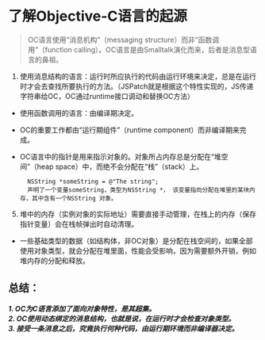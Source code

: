 # 了解Objective-C语言的起源
> OC语言使用“消息机构”（messaging structure）而非“函数调用”（function calling）。OC语言是由Smalltalk演化而来，后者是消息型语言的鼻祖。

1. 使用消息结构的语言：运行时所应执行的代码由运行环境来决定，总是在运行时才会去查找所要执行的方法。（JSPatch就是根据这个特性实现的，JS传递字符串给OC，OC通过runtime接口调动和替换OC方法）
* 使用函数调用的语言：由编译期决定。
* OC的重要工作都由“运行期组件”（runtime component）而非编译期来完成。
* OC语言中的指针是用来指示对象的。对象所占内存总是分配在“堆空间”（heap space）中，而绝不会分配在“栈”（stack）上。
		
		NSString *someString = @"The string";
		声明了一个变量someString，类型为NSString *， 该变量指向分配在堆里的某块内存，其中含有一个NSString 对象。
		
5. 堆中的内存（实例对象的实际地址）需要直接手动管理，在栈上的内存（保存指针变量）会在栈帧弹出时自动清理。
* 一些基础类型的数据（如结构体，非OC对象）是分配在栈空间的，如果全部使用对象类型，就会分配在堆里面，性能会受影响，因为需要额外开销，例如堆内存的分配和释放。

## 总结：
***1. OC为C语言添加了面向对象特性，是其超集。  
2. OC使用动态绑定的消息结构，也就是说，在运行时才会检查对象类型。  
3. 接受一条消息之后，究竟执行何种代码，由运行期环境而非编译器决定。***
 



